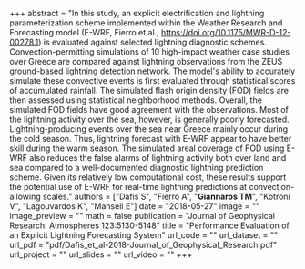+++
abstract = "In this study, an explicit electrification and lightning parameterization scheme implemented within the Weather Research and Forecasting model (E-WRF, Fierro et al., https://doi.org/10.1175/MWR-D-12-00278.1) is evaluated against selected lightning diagnostic schemes. Convection-permitting simulations of 10 high-impact weather case studies over Greece are compared against lightning observations from the ZEUS ground-based lightning detection network. The model's ability to accurately simulate these convective events is first evaluated through statistical scores of accumulated rainfall. The simulated flash origin density (FOD) fields are then assessed using statistical neighborhood methods. Overall, the simulated FOD fields have good agreement with the observations. Most of the lightning activity over the sea, however, is generally poorly forecasted. Lightning-producing events over the sea near Greece mainly occur during the cold season. Thus, lightning forecast with E-WRF appear to have better skill during the warm season. The simulated areal coverage of FOD using E-WRF also reduces the false alarms of lightning activity both over land and sea compared to a well-documented diagnostic lightning prediction scheme. Given its relatively low computational cost, these results support the potential use of E-WRF for real-time lightning predictions at convection-allowing scales."
authors = ["Dafis S", "Fierro A", "**Giannaros TM**",  "Kotroni V", "Lagouvardos K", "Mansell E"]
date = "2018-05-27"
image = ""
image_preview = ""
math = false
publication = "Journal of Geophysical Research: Atmospheres 123:5130-5148"
title = "Performance Evaluation of an Explicit Lightning Forecasting System"
url_code = ""
url_dataset = ""
url_pdf = "pdf/Dafis_et_al-2018-Journal_of_Geophysical_Research.pdf"
url_project = ""
url_slides = ""
url_video = ""
+++
